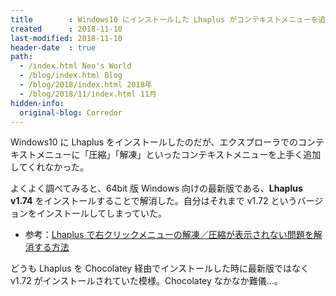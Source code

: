 ```yaml
---
title        : Windows10 にインストールした Lhaplus がコンテキストメニューを追加してくれない時はバージョンをチェックする
created      : 2018-11-10
last-modified: 2018-11-10
header-date  : true
path:
  - /index.html Neo's World
  - /blog/index.html Blog
  - /blog/2018/index.html 2018年
  - /blog/2018/11/index.html 11月
hidden-info:
  original-blog: Corredor
---
```


Windows10 に Lhaplus をインストールしたのだが、エクスプローラでのコンテキストメニューに「圧縮」「解凍」といったコンテキストメニューを上手く追加してくれなかった。

よくよく調べてみると、64bit 版 Windows 向けの最新版である、**Lhaplus v1.74** をインストールすることで解消した。自分はそれまで v1.72 というバージョンをインストールしてしまっていた。

- 参考：[Lhaplus で右クリックメニューの解凍／圧縮が表示されない問題を解消する方法](https://nj-clucker.com/lhaplus-right-click-menu/)

どうも Lhaplus を Chocolatey 経由でインストールした時に最新版ではなく v1.72 がインストールされていた模様。Chocolatey なかなか難儀…。
